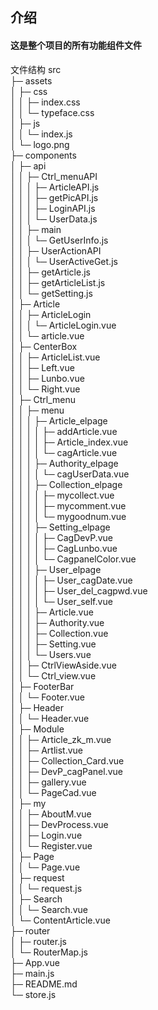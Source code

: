## 介绍
#### 这是整个项目的所有功能组件文件
文件结构
src                                 
├─ assets                           
│  ├─ css                           
│  │  ├─ index.css                  
│  │  └─ typeface.css               
│  ├─ js                            
│  │  └─ index.js                   
│  └─ logo.png                      
├─ components                       
│  ├─ api                           
│  │  ├─ Ctrl_menuAPI               
│  │  │  ├─ ArticleAPI.js           
│  │  │  ├─ getPicAPI.js            
│  │  │  ├─ LoginAPI.js             
│  │  │  └─ UserData.js             
│  │  ├─ main                       
│  │  │  └─ GetUserInfo.js          
│  │  ├─ UserActionAPI              
│  │  │  └─ UserActiveGet.js        
│  │  ├─ getArticle.js              
│  │  ├─ getArticleList.js          
│  │  └─ getSetting.js              
│  ├─ Article                       
│  │  ├─ ArticleLogin               
│  │  │  └─ ArticleLogin.vue        
│  │  └─ article.vue                
│  ├─ CenterBox                     
│  │  ├─ ArticleList.vue            
│  │  ├─ Left.vue                   
│  │  ├─ Lunbo.vue                  
│  │  └─ Right.vue                  
│  ├─ Ctrl_menu                     
│  │  ├─ menu                       
│  │  │  ├─ Article_elpage          
│  │  │  │  ├─ addArticle.vue       
│  │  │  │  ├─ Article_index.vue    
│  │  │  │  └─ cagArticle.vue       
│  │  │  ├─ Authority_elpage        
│  │  │  │  └─ cagUserData.vue      
│  │  │  ├─ Collection_elpage       
│  │  │  │  ├─ mycollect.vue        
│  │  │  │  ├─ mycomment.vue        
│  │  │  │  └─ mygoodnum.vue        
│  │  │  ├─ Setting_elpage          
│  │  │  │  ├─ CagDevP.vue          
│  │  │  │  ├─ CagLunbo.vue         
│  │  │  │  └─ CagpanelColor.vue    
│  │  │  ├─ User_elpage             
│  │  │  │  ├─ User_cagDate.vue     
│  │  │  │  ├─ User_del_cagpwd.vue  
│  │  │  │  └─ User_self.vue        
│  │  │  ├─ Article.vue             
│  │  │  ├─ Authority.vue           
│  │  │  ├─ Collection.vue          
│  │  │  ├─ Setting.vue             
│  │  │  └─ Users.vue               
│  │  ├─ CtrlViewAside.vue          
│  │  └─ Ctrl_view.vue              
│  ├─ FooterBar                     
│  │  └─ Footer.vue                 
│  ├─ Header                        
│  │  └─ Header.vue                 
│  ├─ Module                        
│  │  ├─ Article_zk_m.vue           
│  │  ├─ Artlist.vue                
│  │  ├─ Collection_Card.vue        
│  │  ├─ DevP_cagPanel.vue          
│  │  ├─ gallery.vue                
│  │  └─ PageCad.vue                
│  ├─ my                            
│  │  ├─ AboutM.vue                 
│  │  ├─ DevProcess.vue             
│  │  ├─ Login.vue                  
│  │  └─ Register.vue               
│  ├─ Page                          
│  │  └─ Page.vue                   
│  ├─ request                       
│  │  └─ request.js                 
│  ├─ Search                        
│  │  └─ Search.vue                 
│  └─ ContentArticle.vue            
├─ router                           
│  ├─ router.js                     
│  └─ RouterMap.js                  
├─ App.vue                          
├─ main.js                          
├─ README.md                        
└─ store.js                         
